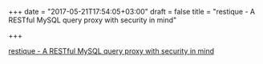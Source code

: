 +++
date = "2017-05-21T17:54:05+03:00"
draft = false
title = "restique - A RESTful MySQL query proxy with security in mind"

+++

<p><a href="https://github.com/xrfang/restique">restique - A RESTful MySQL query proxy with security in mind</a></p>